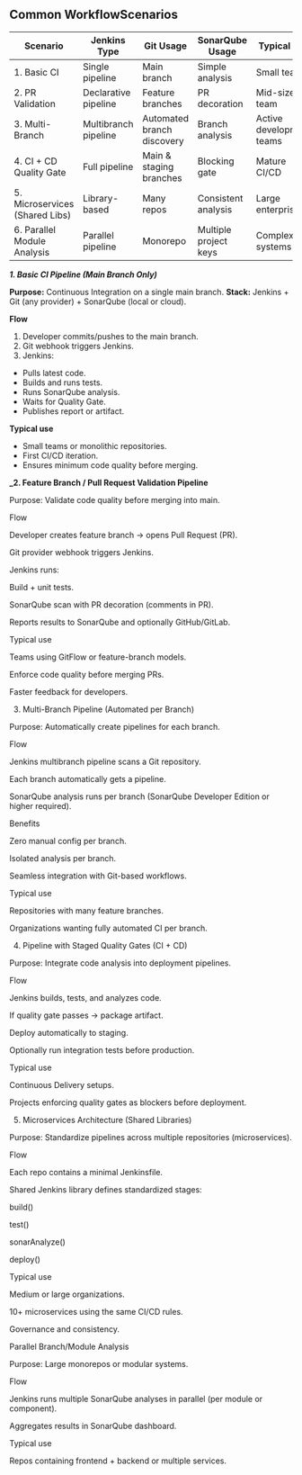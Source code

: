 

## Common WorkflowScenarios


| Scenario                       | Jenkins Type         | Git Usage                  | SonarQube Usage       | Typical Org              |
| ------------------------------ | -------------------- | -------------------------- | --------------------- | ------------------------ |
| 1. Basic CI                    | Single pipeline      | Main branch                | Simple analysis       | Small team               |
| 2. PR Validation               | Declarative pipeline | Feature branches           | PR decoration         | Mid-size team            |
| 3. Multi-Branch                | Multibranch pipeline | Automated branch discovery | Branch analysis       | Active development teams |
| 4. CI + CD Quality Gate        | Full pipeline        | Main & staging branches    | Blocking gate         | Mature CI/CD             |
| 5. Microservices (Shared Libs) | Library-based        | Many repos                 | Consistent analysis   | Large enterprise         |
| 6. Parallel Module Analysis    | Parallel pipeline    | Monorepo                   | Multiple project keys | Complex systems          |



**_1. Basic CI Pipeline (Main Branch Only)_**

**Purpose:** Continuous Integration on a single main branch.
**Stack:** Jenkins + Git (any provider) + SonarQube (local or cloud).

**Flow**

1. Developer commits/pushes to the main branch.
2. Git webhook triggers Jenkins.
3. Jenkins:
  - Pulls latest code.
  - Builds and runs tests.
  - Runs SonarQube analysis.
  - Waits for Quality Gate.
  - Publishes report or artifact.

**Typical use**

- Small teams or monolithic repositories.
- First CI/CD iteration.
- Ensures minimum code quality before merging.


**_2. Feature Branch / Pull Request Validation Pipeline**

Purpose: Validate code quality before merging into main.

Flow

Developer creates feature branch → opens Pull Request (PR).

Git provider webhook triggers Jenkins.

Jenkins runs:

Build + unit tests.

SonarQube scan with PR decoration (comments in PR).

Reports results to SonarQube and optionally GitHub/GitLab.

Typical use

Teams using GitFlow or feature-branch models.

Enforce code quality before merging PRs.

Faster feedback for developers.


3. Multi-Branch Pipeline (Automated per Branch)

Purpose: Automatically create pipelines for each branch.

Flow

Jenkins multibranch pipeline scans a Git repository.

Each branch automatically gets a pipeline.

SonarQube analysis runs per branch (SonarQube Developer Edition or higher required).

Benefits

Zero manual config per branch.

Isolated analysis per branch.

Seamless integration with Git-based workflows.

Typical use

Repositories with many feature branches.

Organizations wanting fully automated CI per branch.



4. Pipeline with Staged Quality Gates (CI + CD)

Purpose: Integrate code analysis into deployment pipelines.

Flow

Jenkins builds, tests, and analyzes code.

If quality gate passes → package artifact.

Deploy automatically to staging.

Optionally run integration tests before production.



Typical use

Continuous Delivery setups.

Projects enforcing quality gates as blockers before deployment.



5. Microservices Architecture (Shared Libraries)

Purpose: Standardize pipelines across multiple repositories (microservices).

Flow

Each repo contains a minimal Jenkinsfile.

Shared Jenkins library defines standardized stages:

build()

test()

sonarAnalyze()

deploy()



Typical use

Medium or large organizations.

10+ microservices using the same CI/CD rules.

Governance and consistency.



Parallel Branch/Module Analysis

Purpose: Large monorepos or modular systems.

Flow

Jenkins runs multiple SonarQube analyses in parallel (per module or component).

Aggregates results in SonarQube dashboard.


Typical use

Repos containing frontend + backend or multiple services.